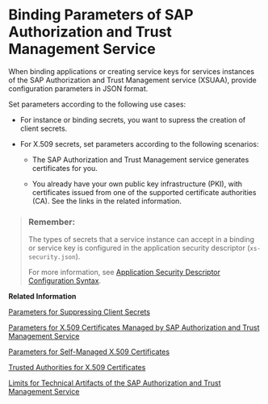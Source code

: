 <!-- loio3240307e513e4bceaa75e4134d337fab -->

# Binding Parameters of SAP Authorization and Trust Management Service

When binding applications or creating service keys for services instances of the SAP Authorization and Trust Management service \(XSUAA\), provide configuration parameters in JSON format.

Set parameters according to the following use cases:

-   For instance or binding secrets, you want to supress the creation of client secrets.

-   For X.509 secrets, set parameters according to the following scenarios:

    -   The SAP Authorization and Trust Management service generates certificates for you.

    -   You already have your own public key infrastructure \(PKI\), with certificates issued from one of the supported certificate authorities \(CA\). See the links in the related information.



> ### Remember:  
> The types of secrets that a service instance can accept in a binding or service key is configured in the application security descriptor \(`xs-security.json`\).
> 
> For more information, see [Application Security Descriptor Configuration Syntax](../30-development/application-security-descriptor-configuration-syntax-517895a.md).

**Related Information**  


[Parameters for Suppressing Client Secrets](parameters-for-suppressing-client-secrets-974ac87.md "When binding or creating a service key for an xsuaa service instance, you can pass some parameters in JSON format or in a JSON file (see cf bind-service and cf create-service-key in the related links). The &quot;hide-secret&quot; element enables you to suppress the client secret when binding or creating a service key. It's useful if some applications only want to bind the xsuaa service for authorization purposes.")

[Parameters for X.509 Certificates Managed by SAP Authorization and Trust Management Service](parameters-for-x-509-certificates-managed-by-sap-authorization-and-trust-management-ser-436ed68.md "Use the parameters to have the service generate X.509 certificates for you.")

[Parameters for Self-Managed X.509 Certificates](parameters-for-self-managed-x-509-certificates-5168df6.md "Use these parameters to provide your own certificates for a binding or service key to service instances of the SAP Authorization and Trust Management service (XSUAA).")

[Trusted Authorities for X.509 Certificates](trusted-authorities-for-x-509-certificates-edd5613.md "Service instances of the SAP Authorization and Trust Management service (XSUAA) trust the following certificate authorities (CA). To use your own public key infrastructure (PKI) for bindings, the certificates must be issued from one of these CAs.")

[Limits for Technical Artifacts of the SAP Authorization and Trust Management Service](../60-security/limits-for-technical-artifacts-of-the-sap-authorization-and-trust-management-service-6d3ef52.md "To improve the resiliency of the SAP Authorization and Trust Management service, we have introduced limitations on technical artifacts of the service.")

